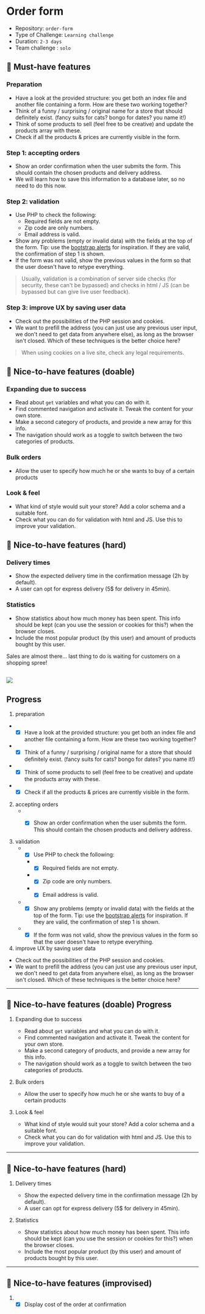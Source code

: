 # Order form

- Repository: `order-form`
- Type of Challenge: `Learning challenge`
- Duration: `2-3 days`
- Team challenge : `solo`

## 🌱 Must-have features

### Preparation
- Have a look at the provided structure: you get both an index file and another file containing a form. How are these two working together?
- Think of a funny / surprising / original name for a store that should definitely exist. (fancy suits for cats? bongo for dates? you name it!)
- Think of some products to sell (feel free to be creative) and update the products array with these.
- Check if all the products & prices are currently visible in the form.

### Step 1: accepting orders
- Show an order confirmation when the user submits the form. This should contain the chosen products and delivery address.
- We will learn how to save this information to a database later, so no need to do this now.

### Step 2: validation
- Use PHP to check the following:
    - Required fields are not empty.
    - Zip code are only numbers.
    - Email address is valid.
- Show any problems (empty or invalid data) with the fields at the top of the form. Tip: use the [bootstrap alerts](https://getbootstrap.com/docs/4.0/components/alerts/) for inspiration. If they are valid, the confirmation of step 1 is shown.
- If the form was not valid, show the previous values in the form so that the user doesn't have to retype everything.

> Usually, validation is a combination of server side checks (for security, these can't be bypassed) and checks in html / JS (can be bypassed but can give live user feedback).

### Step 3: improve UX by saving user data
- Check out the possibilities of the PHP session and cookies.
- We want to prefill the address (you can just use any previous user input, we don't need to get data from anywhere else), as long as the browser isn't closed. Which of these techniques is the better choice here?

> When using cookies on a live site, check any legal requirements.

## 🌼 Nice-to-have features (doable)

### Expanding due to success
- Read about `get` variables and what you can do with it.
- Find commented navigation and activate it. Tweak the content for your own store.
- Make a second category of products, and provide a new array for this info.
- The navigation should work as a toggle to switch between the two categories of products.

### Bulk orders
- Allow the user to specify how much he or she wants to buy of a certain products

### Look & feel
- What kind of style would suit your store? Add a color schema and a suitable font.
- Check what you can do for validation with html and JS. Use this to improve your validation.

## 🌳 Nice-to-have features (hard)

### Delivery times
- Show the expected delivery time in the confirmation message (2h by default).
- A user can opt for express delivery (5$ for delivery in 45min).

### Statistics
- Show statistics about how much money has been spent. This info should be kept (can you use the session or cookies for this?) when the browser closes.
- Include the most popular product (by this user) and amount of products bought by this user.

Sales are almost there... last thing to do is waiting for customers on a shopping spree!

![](https://media.giphy.com/media/iJmi4OLkDgO9aZWS1R/giphy.gif)
---

## Progress

1. preparation
  - -[x] Have a look at the provided structure: you get both an index file and another file containing a form. How are these two working together?
  - -[x] Think of a funny / surprising / original name for a store that should definitely exist. (fancy suits for cats? bongo for dates? you name it!)
  - -[x] Think of some products to sell (feel free to be creative) and update the products array with these.
  - -[x] Check if all the products & prices are currently visible in the form.

2. accepting orders
   - -[x] Show an order confirmation when the user submits the form. This should contain the chosen products and delivery address.
   

3. validation
   - -[x] Use PHP to check the following:
     - -[x] Required fields are not empty.
     - -[x] Zip code are only numbers.
     - -[x] Email address is valid.
   - -[x] Show any problems (empty or invalid data) with the fields at the top of the form. Tip: use the [bootstrap alerts](https://getbootstrap.com/docs/4.0/components/alerts/) for inspiration. If they are valid, the confirmation of step 1 is shown.
   - -[x] If the form was not valid, show the previous values in the form so that the user doesn't have to retype everything.
   
4. improve UX by saving user data
  - Check out the possibilities of the PHP session and cookies.
  - We want to prefill the address (you can just use any previous user input, we don't need to get data from anywhere else), as long as the browser isn't closed. Which of these techniques is the better choice here?
---
## 🌼 Nice-to-have features (doable) Progress

1. Expanding due to success
   - Read about `get` variables and what you can do with it.
   - Find commented navigation and activate it. Tweak the content for your own store.
   - Make a second category of products, and provide a new array for this info.
   - The navigation should work as a toggle to switch between the two categories of products.
   
2. Bulk orders
   - Allow the user to specify how much he or she wants to buy of a certain products

3. Look & feel
   - What kind of style would suit your store? Add a color schema and a suitable font.
   - Check what you can do for validation with html and JS. Use this to improve your validation.
---

## 🌳 Nice-to-have features (hard)

1. Delivery times
   - Show the expected delivery time in the confirmation message (2h by default).
   - A user can opt for express delivery (5$ for delivery in 45min).

2. Statistics
   - Show statistics about how much money has been spent. This info should be kept (can you use the session or cookies for this?) when the browser closes.
   - Include the most popular product (by this user) and amount of products bought by this user.
---

## 🌳 Nice-to-have features (improvised)
1. - [x] Display cost of the order at confirmation 